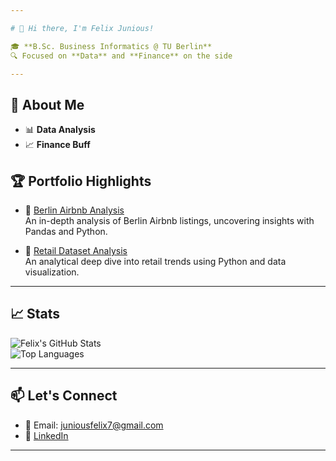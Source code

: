 ```yaml
---

# 👋 Hi there, I'm Felix Junious!  

🎓 **B.Sc. Business Informatics @ TU Berlin**  
🔍 Focused on **Data** and **Finance** on the side

---
```


## 🚀 About Me  

- 📊 **Data Analysis**
- 📈 **Finance Buff**

## 🏆 Portfolio Highlights  

- 📌 [Berlin Airbnb Analysis](https://github.com/felixjunious/berlin-airbnb-analysis)  
  An in-depth analysis of Berlin Airbnb listings, uncovering insights with Pandas and Python.  

- 📌 [Retail Dataset Analysis](https://github.com/felixjunious/retail-analysis)  
  An analytical deep dive into retail trends using Python and data visualization.  

---

## 📈 Stats  

![Felix's GitHub Stats](https://github-readme-stats.vercel.app/api?username=felixjunious&show_icons=true&theme=radical)  
![Top Languages](https://github-readme-stats.vercel.app/api/top-langs/?username=felixjunious&layout=compact&theme=radical)  

---

## 📫 Let's Connect  

- 📧 Email: [juniousfelix7@gmail.com](juniousfelix7@gmail.com)  
- 💼 [LinkedIn](https://www.linkedin.com/in/felix-junious-32a990272)  

---
